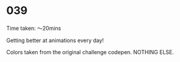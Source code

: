 # 039

Time taken: ～20mins

Getting better at animations every day!

Colors taken from the original challenge codepen. NOTHING ELSE.

